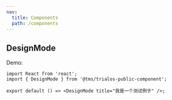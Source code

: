 ```yaml
---
nav:
  title: Components
  path: /components
---
```


## DesignMode

Demo:

```tsx
import React from 'react';
import { DesignMode } from '@tms/trialos-public-component';

export default () => <DesignMode title="我是一个测试例子" />;
```
